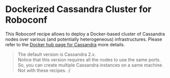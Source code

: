 # Dockerized Cassandra Cluster for Roboconf

This Roboconf recipe allows to deploy a Docker-based cluster of Cassandra nodes
over various (and potentially heterogeneous) infrastructures. Please refer to
the [Docker hub page for Cassandra](https://hub.docker.com/_/cassandra/) more details.

> The default version is Cassandra 2.x.  
> Notice that this version requires all the nodes to use the same ports.
> So, you can create multiple Cassandra instances on a same machine. Not with these recipes. :/
